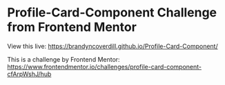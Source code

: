 # Profile-Card-Component Challenge from Frontend Mentor

View this live: https://brandyncoverdill.github.io/Profile-Card-Component/

This is a challenge by Frontend Mentor: https://www.frontendmentor.io/challenges/profile-card-component-cfArpWshJ/hub
